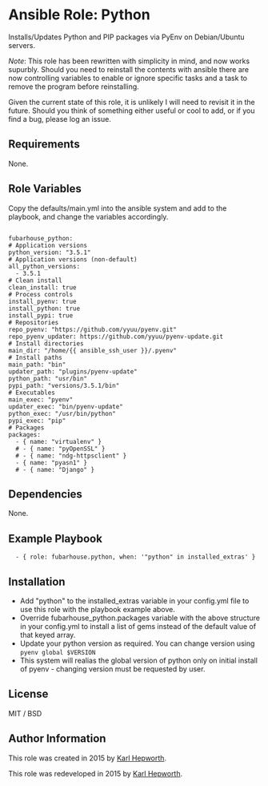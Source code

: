 # Ansible Role: Python

  Installs/Updates Python and PIP packages via PyEnv on Debian/Ubuntu servers.

  *Note*: This role has been rewritten with simplicity in mind, and now works supurbly. Should you need to reinstall the contents with ansible there are now controlling variables to enable or ignore specific tasks and a task to remove the program before reinstalling.

  Given the current state of this role, it is unlikely I will need to revisit it in the future. Should you think of something either useful or cool to add, or if you find a bug, please log an issue.

## Requirements

  None.

## Role Variables

  Copy the defaults/main.yml into the ansible system and add to the playbook, and change the variables accordingly.

  ````

  fubarhouse_python:
  # Application versions
  python_version: "3.5.1"
  # Application versions (non-default)
  all_python_versions:
    - 3.5.1
  # Clean install
  clean_install: true
  # Process controls
  install_pyenv: true
  install_python: true
  install_pypi: true
  # Repositories
  repo_pyenv: "https://github.com/yyuu/pyenv.git"
  repo_pyenv_updater: https://github.com/yyuu/pyenv-update.git
  # Install directories
  main_dir: "/home/{{ ansible_ssh_user }}/.pyenv"
  # Install paths
  main_path: "bin"
  updater_path: "plugins/pyenv-update"
  python_path: "usr/bin"
  pypi_path: "versions/3.5.1/bin"
  # Executables
  main_exec: "pyenv"
  updater_exec: "bin/pyenv-update"
  python_exec: "/usr/bin/python"
  pypi_exec: "pip"
  # Packages
  packages:
    - { name: "virtualenv" }
    # - { name: "pyOpenSSL" }
    # - { name: "ndg-httpsclient" }
    - { name: "pyasn1" }
    # - { name: "Django" }

  ````

## Dependencies

  None.

## Example Playbook

  ```
    - { role: fubarhouse.python, when: '"python" in installed_extras' }
  ```

## Installation

  * Add "python" to the installed_extras variable in your config.yml file to use this role with the playbook example above.
  * Override fubarhouse_python.packages variable with the above structure in your config.yml to install a list of gems instead of the default value of that keyed array.
  * Update your python version as required. You can change version using `pyenv global $VERSION`
  * This system will realias the global version of python only on initial install of pyenv - changing version must be requested by user.

## License

  MIT / BSD

## Author Information

  This role was created in 2015 by [Karl Hepworth](https://twitter.com/fubarhouse).

  This role was redeveloped in 2015 by [Karl Hepworth](https://twitter.com/fubarhouse).
